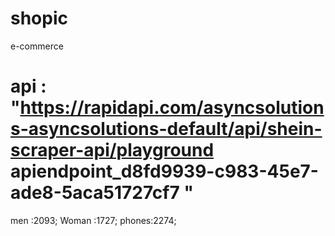 # shopic

e-commerce

# api : "https://rapidapi.com/asyncsolutions-asyncsolutions-default/api/shein-scraper-api/playground apiendpoint_d8fd9939-c983-45e7-ade8-5aca51727cf7 "

men :2093;
Woman :1727;
phones:2274;
